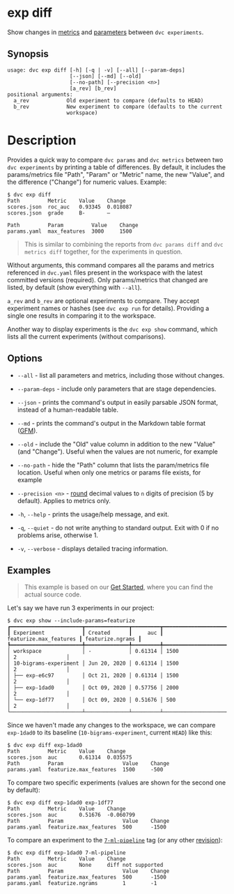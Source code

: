 # exp diff

Show changes in [metrics](/doc/command-reference/metrics) and
[parameters](/doc/command-reference/params) between `dvc experiments`.

## Synopsis

```usage
usage: dvc exp diff [-h] [-q | -v] [--all] [--param-deps]
                    [--json] [--md] [--old]
                    [--no-path] [--precision <n>]
                    [a_rev] [b_rev]
positional arguments:
  a_rev            Old experiment to compare (defaults to HEAD)
  b_rev            New experiment to compare (defaults to the current
                   workspace)
```

# Description

Provides a quick way to compare `dvc params` and `dvc metrics` between two
`dvc experiments` by printing a table of differences. By default, it includes
the params/metrics file "Path", "Param" or "Metric" name, the new "Value", and
the difference ("Change") for numeric values. Example:

```dvc
$ dvc exp diff
Path         Metric    Value    Change
scores.json  roc_auc   0.93345  0.018087
scores.json  grade     B-       —

Path         Param         Value    Change
params.yaml  max_features  3000     1500
```

> This is similar to combining the reports from `dvc params diff` and
> `dvc metrics diff` together, for the experiments in question.

Without arguments, this command compares all the params and metrics referenced
in `dvc.yaml` files present in the <abbr>workspace</abbr> with the latest
committed versions (required). Only params/metrics that changed are listed, by
default (show everything with `--all`).

`a_rev` and `b_rev` are optional experiments to compare. They accept experiment
names or hashes (see `dvc exp run` for details). Providing a single one results
in comparing it to the workspace.

Another way to display experiments is the `dvc exp show` command, which lists
all the current experiments (without comparisons).

## Options

- `--all` - list all parameters and metrics, including those without changes.

- `--param-deps` - include only parameters that are stage dependencies.

- `--json` - prints the command's output in easily parsable JSON format,
  instead of a human-readable table.

- `--md` - prints the command's output in the Markdown table format
  ([GFM](https://github.github.com/gfm/#tables-extension-)).

- `--old` - include the "Old" value column in addition to the new "Value" (and
  "Change"). Useful when the values are not numeric, for example

- `--no-path` - hide the "Path" column that lists the param/metrics file
  location. Useful when only one metrics or params file exists, for example

- `--precision <n>` -
  [round](https://docs.python.org/3/library/functions.html#round) decimal values
  to `n` digits of precision (5 by default). Applies to metrics only.
- `-h`, `--help` - prints the usage/help message, and exit.

- `-q`, `--quiet` - do not write anything to standard output. Exit with 0 if no
  problems arise, otherwise 1.

- `-v`, `--verbose` - displays detailed tracing information.

## Examples

> This example is based on our [Get Started](/doc/start/experiments), where you
> can find the actual source code.

Let's say we have run 3 experiments in our project:

```dvc
$ dvc exp show --include-params=featurize
┏━━━━━━━━━━━━━━━━━━━━━━━┳━━━━━━━━━━━━━━┳━━━━━━━━━┳━━━━━━━━━━━━━━━━━━━━━━━━┳━━━━━━━━━━━━━━━━━━┓
┃ Experiment            ┃ Created      ┃     auc ┃ featurize.max_features ┃ featurize.ngrams ┃
┡━━━━━━━━━━━━━━━━━━━━━━━╇━━━━━━━━━━━━━━╇━━━━━━━━━╇━━━━━━━━━━━━━━━━━━━━━━━━╇━━━━━━━━━━━━━━━━━━┩
│ workspace             │ -            │ 0.61314 │ 1500                   │ 2                │
│ 10-bigrams-experiment │ Jun 20, 2020 │ 0.61314 │ 1500                   │ 2                │
│ ├── exp-e6c97         │ Oct 21, 2020 │ 0.61314 │ 1500                   │ 2                │
│ ├── exp-1dad0         │ Oct 09, 2020 │ 0.57756 │ 2000                   │ 2                │
│ └── exp-1df77         │ Oct 09, 2020 │ 0.51676 │ 500                    │ 2                │
└───────────────────────┴──────────────┴─────────┴────────────────────────┴──────────────────┘
```

Since we haven't made any changes to the workspace, we can compare `exp-1dad0`
to its baseline (`10-bigrams-experiment`, current `HEAD`) like this:

```dvc
$ dvc exp diff exp-1dad0
Path         Metric    Value    Change
scores.json  auc       0.61314  0.035575
Path         Param                   Value    Change
params.yaml  featurize.max_features  1500     -500
```

To compare two specific experiments (values are shown for the second one by
default):

```dvc
$ dvc exp diff exp-1dad0 exp-1df77
Path         Metric    Value    Change
scores.json  auc       0.51676  -0.060799
Path         Param                   Value    Change
params.yaml  featurize.max_features  500      -1500
```

To compare an experiment to the
[`7-ml-pipeline`](https://github.com/iterative/example-get-started/releases/tag/7-ml-pipeline)
tag (or any other [revision](https://git-scm.com/docs/revisions)):

```dvc
$ dvc exp diff exp-1dad0 7-ml-pipeline
Path         Metric    Value    Change
scores.json  auc       None     diff not supported
Path         Param                   Value    Change
params.yaml  featurize.max_features  500      -1500
params.yaml  featurize.ngrams        1        -1
```
